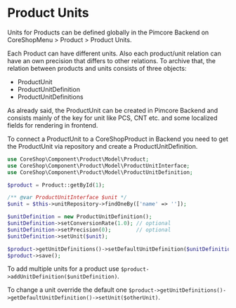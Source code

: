 # Product Units

Units for Products can be defined globally in the Pimcore Backend on CoreShopMenu > Product > Product Units.

Each Product can have different units. Also each product/unit relation can have an own precision that differs to other
relations. To archive that, the relation between products and units consists of three objects:

- ProductUnit
- ProductUnitDefinition
- ProductUnitDefinitions

As already said, the ProductUnit can be created in Pimcore Backend and consists mainly of the key for unit like PCS, CNT
etc. and some localized fields for rendering in frontend.

To connect a ProductUnit to a CoreShopProduct in Backend you need to get the ProductUnit via repository and create a
ProductUnitDefinition.

```php
use CoreShop\Component\Product\Model\Product;
use CoreShop\Component\Product\Model\ProductUnitInterface;
use CoreShop\Component\Product\Model\ProductUnitDefinition;

$product = Product::getById(1);

/** @var ProductUnitInterface $unit */
$unit = $this->unitRepository->findOneBy(['name' => '']);

$unitDefinition = new ProductUnitDefinition();
$unitDefinition->setConversionRate(1.0); // optional
$unitDefinition->setPrecision(0);        // optional
$unitDefinition->setUnit($unit);

$product->getUnitDefinitions()->setDefaultUnitDefinition($unitDefinition);
$product->save();
```

To add multiple units for a product use `$product->addUnitDefinition($unitDefinition)`.

To change a unit override the default
one `$product->getUnitDefinitions()->getDefaultUnitDefinition()->setUnit($otherUnit)`.
